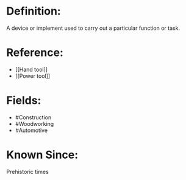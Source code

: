 

# Definition:
A device or implement used to carry out a particular function or task.

# Reference:
- [[Hand tool]]
- [[Power tool]]

# Fields: 
- #Construction
- #Woodworking
- #Automotive

# Known Since:
Prehistoric times

